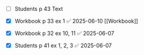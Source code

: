 - [ ] Students p 43 Text
- [x] Workbook p 33 ex 1 ✅ 2025-06-10 [[Workbook]]

- [x] Workbook p 32 ex 10, 11 ✅ 2025-06-07
- [x] Students p 41 ex 1, 2, 3 ✅ 2025-06-07